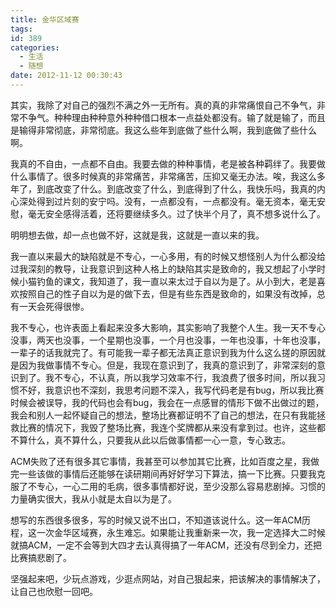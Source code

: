 ```yaml
---
title: 金华区域赛
tags:
id: 389
categories:
  - 生活
  - 随想
date: 2012-11-12 00:30:43
---
```


其实，我除了对自己的强烈不满之外一无所有。真的真的非常痛恨自己不争气，非常不争气。种种理由种种意外种种借口根本一点益处都没有。输了就是输了，而且是输得非常彻底，非常彻底。我这么些年到底做了些什么啊，我到底做了些什么啊。

我真的不自由，一点都不自由。我要去做的种种事情，老是被各种羁绊了。我要做什么事情了。很多时候真的非常痛苦，非常痛苦，压抑又毫无办法。唉，我这么多年了，到底改变了什么。到底改变了什么，到底得到了什么，我快乐吗，我真的内心深处得到过片刻的安宁吗。没有，一点都没有，一点都没有。毫无资本，毫无安慰，毫无安全感得活着，还将要继续多久。过了快半个月了，真不想多说什么了。

明明想去做，却一点也做不好，这就是我，这就是一直以来的我。

我一直以来最大的缺陷就是不专心，一心多用，有的时候又想怪别人为什么都没给过我深刻的教导，让我意识到这种人格上的缺陷其实是致命的，我又想起了小学时候小猫钓鱼的课文，我知道了，我一直以来太过于自以为是了。从小到大，老是喜欢按照自己的性子自以为是的做下去，但是有些东西是致命的，如果没有改掉，总有一天会死得很惨。

我不专心，也许表面上看起来没多大影响，其实影响了我整个人生。我一天不专心没事，两天也没事，一个星期也没事，一个月也没事，一年也没事，十年也没事，一辈子的话我就完了。有可能我一辈子都无法真正意识到我为什么这么搓的原因就是因为我做事情不专心。但是，我现在意识到了，我真的意识到了，非常深刻的意识到了。我不专心，不认真，所以我学习效率不行，我浪费了很多时间，所以我习惯不好，我意识也不深刻，我思考问题不深入，我写代码老是有bug，所以我比赛时候会被误导，我的代码也会有bug，我会在一点感冒的情形下做不出做过的题，我会和别人一起怀疑自己的想法，整场比赛都证明不了自己的想法，在只有我能拯救比赛的情况下，我毁了整场比赛，我连个奖牌都从来没有拿到过。也许，这些都不算什么，真不算什么，只要我从此以后做事情都一心一意，专心致志。

ACM失败了还有很多其它事情，我甚至可以参加其它比赛，比如百度之星，我做完一些该做的事情后还能够在读研期间再好好学习下算法，搞一下比赛。只要我克服了不专心，一心二用的毛病，很多事情都好说，至少没那么容易悲剧掉。习惯的力量确实很大，我从小就是太自以为是了。

想写的东西很多很多，写的时候又说不出口，不知道该说什么。这一年ACM历程，这一次金华区域赛，永生难忘。如果能让我重新来一次，我一定选择大二时候就搞ACM，一定不会等到大四才去认真得搞了一年ACM，还没有尽到全力，还把比赛搞悲剧了。

坚强起来吧，少玩点游戏，少逛点网站，对自己狠起来，把该解决的事情解决了，让自己也欣慰一回吧。
